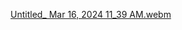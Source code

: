 [Untitled_ Mar 16, 2024 11_39 AM.webm](https://github.com/LeandroGuizaCortes/Banco/assets/155700969/2975bc14-d49c-4734-8477-230727c16dbb)
